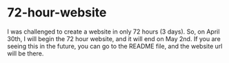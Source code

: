 # 72-hour-website
I was challenged to create a website in only 72 hours (3 days). So, on April 30th, I will begin the 72 hour website, and it will end on May 2nd. If you are seeing this in the future, you can go to the README file, and the website url will be there.
